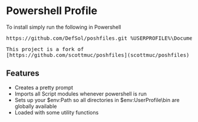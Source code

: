 Powershell Profile
==================

To install simply run the following in Powershell

<pre>
https://github.com/DefSol/poshfiles.git %USERPROFILE%\Documents\WindowsPowershell
</pre>

<pre>
This project is a fork of 
[https://github.com/scottmuc/poshfiles](scottmuc/poshfiles)
</pre>

Features
--------

- Creates a pretty prompt
- Imports all Script modules whenever powershell is run
- Sets up your $env:Path so all directories in $env:UserProfile\bin are globally available
- Loaded with some utility functions
